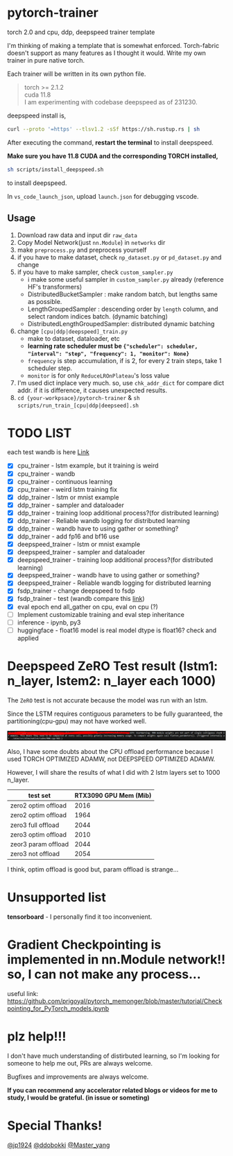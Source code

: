 # pytorch-trainer

torch 2.0 and cpu, ddp, deepspeed trainer template

I'm thinking of making a template that is somewhat enforced.
Torch-fabric doesn't support as many features as I thought it would.
Write my own trainer in pure native torch.

Each trainer will be written in its own python file.

>   torch >= 2.1.2</br>
>   cuda 11.8</br>
>   I am experimenting with codebase deepspeed as of 231230.

deepspeed install is,

```bash
curl --proto '=https' --tlsv1.2 -sSf https://sh.rustup.rs | sh
```

After executing the command, **restart the terminal** to install deepspeed.

**Make sure you have 11.8 CUDA and the corresponding TORCH installed,**

```bash
sh scripts/install_deepspeed.sh
```

to install deepspeed.

In `vs_code_launch_json`, upload `launch.json` for debugging vscode.

## Usage

1.   Download raw data and input dir `raw_data`
2.   Copy Model Network(just `nn.Module`) in `networks` dir
3.   make `preprocess.py` and preprocess yourself
4.   if you have to make dataset, check `np_dataset.py` or `pd_dataset.py` and change
5.   if you have to make sampler, check `custom_sampler.py`
     -   i make some useful sampler in `custom_sampler.py` already (reference HF's transformers)
     -   DistributedBucketSampler : make random batch, but lengths same as possible.
     -   LengthGroupedSampler : descending order by `length` column, and select random indices batch. (dynamic batching)
     -   DistributedLengthGroupedSampler: distributed dynamic batching
6.   change `[cpu|ddp|deepspeed]_train.py`
     -   make to dataset, dataloader, etc
     -   **learning rate scheduler must be `{"scheduler": scheduler, "interval": "step", "frequency": 1, "monitor": None}`**
     -   `frequency` is step accumulation, if is 2, for every 2 train steps, take 1 scheduler step.
     -   `monitor` is for only `ReduceLROnPlateau`'s loss value
7.   I'm used dict inplace very much. so, use `chk_addr_dict` for compare dict addr. if it is difference, it causes unexpected results. 
8. `cd {your-workpsace}/pytorch-trainer` & `sh scripts/run_train_[cpu|ddp|deepseed].sh`
# TODO LIST

each test wandb is here [Link](https://wandb.ai/bart_tadev/torch-trainer?workspace=user-bart_tadev)

-   [x] cpu_trainer - lstm example, but it training is weird
-   [x] cpu_trainer - wandb
-   [x] cpu_trainer - continuous learning
-   [x] cpu_trainer - weird lstm training fix
-   [x] ddp_trainer - lstm or mnist example
-   [x] ddp_trainer - sampler and dataloader
-   [x] ddp_trainer - training loop additional process?(for distributed learning)
-   [x] ddp_trainer - Reliable wandb logging for distributed learning
-   [x] ddp_trainer - wandb have to using gather or something?
-   [x] ddp_trainer - add fp16 and bf16 use
-   [x] deepspeed_trainer - lstm or mnist example
-   [x] deepspeed_trainer - sampler and dataloader
-   [x] deepspeed_trainer - training loop additional process?(for distributed learning)
-   [x] deepspeed_trainer - wandb have to using gather or something?
-   [x] deepspeed_trainer - Reliable wandb logging for distributed learning
-   [x] fsdp_trainer - change deepspeed to fsdp
-   [x] fsdp_trainer - test (wandb compare this [link](https://medium.com/nlplanet/bert-finetuning-with-hugging-face-and-training-visualizations-with-tensorboard-46368a57fc97))
-   [x] eval epoch end all_gather on cpu, eval on cpu (?)
-   [ ] Implement customizable training and eval step inheritance
-   [ ] inference - ipynb, py3
-   [ ] huggingface - float16 model is real model dtype is float16? check and applied

# Deepspeed ZeRO Test result (lstm1: n_layer, lstem2: n_layer each 1000)
The `ZeRO` test is not accurate because the model was run with an lstm.

Since the LSTM requires contiguous parameters to be fully guaranteed, the partitioning(cpu-gpu) may not have worked well.

![lstm warning](./readme_lstm.png)

Also, I have some doubts about the CPU offload performance because I used TORCH OPTIMIZED ADAMW, not DEEPSPEED OPTIMIZED ADAMW.


However, I will share the results of what I did with 2 lstm layers set to 1000 n_layer.

| test set            | RTX3090 GPU Mem (Mib) |
| ------------------- | --------------------- |
| zero2 optim offload | 2016                  |
| zero2 optim offload | 1964                  |
| zero3 full offload  | 2044                  |
| zero3 optim offload | 2010                  |
| zeor3 param offload | 2044                  |
| zero3 not offload   | 2054                  |

I think, optim offload is good but, param offload is strange...

# Unsupported list

**tensorboard** - I personally find it too inconvenient.

# Gradient Checkpointing is implemented in nn.Module network!! so, I can not make any process...
useful link: https://github.com/prigoyal/pytorch_memonger/blob/master/tutorial/Checkpointing_for_PyTorch_models.ipynb

# plz help!!!

I don't have much understanding of distirbuted learning, so I'm looking for someone to help me out, PRs are always welcome.

Bugfixes and improvements are always welcome.

**If you can recommend any accelerator related blogs or videos for me to study, I would be grateful. (in issue or someting)**

# Special Thanks!
[@jp1924](https://github.com/jp1924) [@ddobokki](https://github.com/ddobokki) [@Master_yang](https://github.com/effortprogrammer)